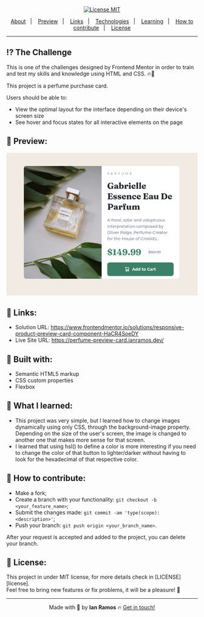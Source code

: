 <div align="center">
  <a href="https://opensource.org/licenses/MIT"><img alt="License MIT" src="https://img.shields.io/badge/license-MIT-brightgreen"></a>
</div>

<p align="center">
  <a href="#interrobang-the-challenge">About</a>&nbsp;&nbsp;&nbsp;|&nbsp;&nbsp;&nbsp;
  <a href="#confetti_ball-preview">Preview</a>&nbsp;&nbsp;&nbsp;|&nbsp;&nbsp;&nbsp;
  <a href="#paperclip-links">Links</a>&nbsp;&nbsp;&nbsp;|&nbsp;&nbsp;&nbsp;
  <a href="#rocket-built-with">Technologies</a>&nbsp;&nbsp;&nbsp;|&nbsp;&nbsp;&nbsp;
  <a href="#gem-what-i-learned">Learning</a>&nbsp;&nbsp;&nbsp;|&nbsp;&nbsp;&nbsp;
  <a href="#confetti_ball-how-to-contribute">How to contribute</a>&nbsp;&nbsp;&nbsp;|&nbsp;&nbsp;&nbsp;
  <a href="#key-license">License</a>
</p>

---

## :interrobang: The Challenge

This is one of the challenges designed by Frontend Mentor in order to train and test my skills and knowledge using HTML and CSS. 🔥🚀

This project is a perfume purchase card.

Users should be able to:

- View the optimal layout for the interface depending on their device's screen size
- See hover and focus states for all interactive elements on the page

## :confetti_ball: Preview:

![Product preview card](.github/screenshot.png)

## :paperclip: Links:

- Solution URL: https://www.frontendmentor.io/solutions/responsive-product-preview-card-component-HaCR4SoeDY
- Live Site URL: https://perfume-preview-card.ianramos.dev/

## :rocket: Built with:

- Semantic HTML5 markup
- CSS custom properties
- Flexbox

## :gem: What I learned:

- This project was very simple, but I learned how to change images dynamically using only CSS, through the background-image property. Depending on the size of the user's screen, the image is changed to another one that makes more sense for that screen.
- I learned that using hsl() to define a color is more interesting if you need to change the color of that button to lighter/darker without having to look for the hexadecimal of that respective color.

## :confetti_ball: How to contribute:

- Make a fork;
- Create a branch with your functionality: `git checkout -b <your_feature_name>`;
- Submit the changes made: `git commit -am 'type(scope): <description>'`;
- Push your branch: `git push origin <your_branch_name>`.

After your request is accepted and added to the project, you can delete your branch.

## :key: License:

This project in under MIT license, for more details check in [LICENSE][license]. <br>
Feel free to bring new features or fix problems, it will be a pleasure! 💜

---

<div align='center'>
  Made with 💚  by <strong>Ian Ramos</strong> 🔥
  <a href='https://www.linkedin.com/in/ian-ramos/'>Get in touch!</a>
</div>
